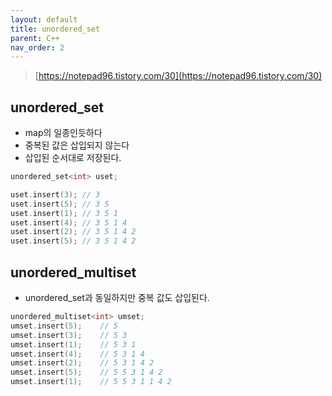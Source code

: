 ```yaml
---
layout: default
title: unordered_set
parent: C++
nav_order: 2
---
```


> [https://notepad96.tistory.com/30](https://notepad96.tistory.com/30)
> 

## unordered_set

- map의 일종인듯하다
- 중복된 값은 삽입되지 않는다
- 삽입된 순서대로 저장된다.

```cpp
unordered_set<int> uset;

uset.insert(3);	// 3
uset.insert(5);	// 3 5
uset.insert(1);	// 3 5 1
uset.insert(4);	// 3 5 1 4
uset.insert(2);	// 3 5 1 4 2
uset.insert(5); // 3 5 1 4 2
```

## unordered_multiset

- unordered_set과 동일하지만 중복 값도 삽입된다.

```cpp
unordered_multiset<int> umset;
umset.insert(5);	// 5
umset.insert(3);	// 5 3
umset.insert(1);	// 5 3 1
umset.insert(4);	// 5 3 1 4
umset.insert(2);	// 5 3 1 4 2
umset.insert(5);	// 5 5 3 1 4 2 
umset.insert(1);	// 5 5 3 1 1 4 2
```